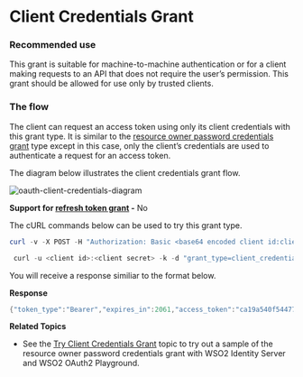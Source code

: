 # Client Credentials Grant

### Recommended use

This grant is suitable for machine-to-machine authentication or for a
client making requests to an API that does not require the user’s
permission. This grant should be allowed for use only by trusted
clients.

### The flow

The client can request an access token using only its client credentials
with this grant type. It is similar to the [resource owner password
credentials grant](../../learn/resource-owner-password-credentials-grant) type
except in this case, only the client’s credentials are used to
authenticate a request for an access token.

  

The diagram below illustrates the client credentials grant flow.

  

![oauth-client-credentials-diagram]( ../../assets/img/103329605/oauth-client-credentials-diagram.png)

**Support for [refresh token grant](../../learn/refresh-token-grant) -** No

The cURL commands below can be used to try this grant type.

``` powershell
curl -v -X POST -H "Authorization: Basic <base64 encoded client id:client secret value>" -k -d "grant_type=client_credentials" -H "Content-Type:application/x-www-form-urlencoded" https://localhost:9443/oauth2/token
```

``` powershell
 curl -u <client id>:<client secret> -k -d "grant_type=client_credentials" -H "Content-Type:application/x-www-form-urlencoded" https://localhost:9443/oauth2/token
```

You will receive a response similiar to the format below.

**Response**

``` java
{"token_type":"Bearer","expires_in":2061,"access_token":"ca19a540f544777860e44e75f605d927"}
```

**Related Topics**

-   See the [Try Client Credentials
    Grant](../../learn/try-client-credentials-grant) topic to try out a sample of
    the resource owner password credentials grant with WSO2 Identity
    Server and WSO2 OAuth2 Playground.
